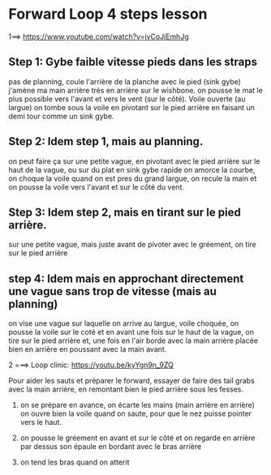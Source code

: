 # Forward Loop 4 steps lesson


1==> https://www.youtube.com/watch?v=jvCoJjEmhJg


## Step 1: Gybe faible vitesse pieds dans les straps

pas de planning, coule l'arrière de la planche avec le pied (sink gybe)
j'amène ma main arrière très en arrière sur le wishbone.
on pousse le mat le plus possible vers l'avant et vers le vent (sur le côté). Voile ouverte (au largue)
on tombe sous la voile en pivotant sur le pied arrière en faisant un demi tour comme un sink gybe.

## Step 2: Idem step 1, mais au planning.

on peut faire ça sur une petite vague, en pivotant avec le pied arrière sur le haut de la vague, ou sur du plat en sink gybe rapide
on amorce la courbe, on choque la voile quand on est pres du grand largue, on recule la main et on pousse la voile vers l'avant et sur le côté du vent.


## Step 3: Idem step 2, mais en tirant sur le pied arrière.

sur une petite vague, mais juste avant de pivoter avec le gréement, on tire sur le pied arrière

## step 4: Idem mais en approchant directement une vague sans trop de vitesse (mais au planning)


on vise une vague sur laquelle on arrive au largue, voile choquée, on pousse la voile sur le coté et en avant une fois sur le haut de la vague, on tire sur le pied arrière et, une fois en l'air borde avec la main arrière placée bien en arrière en poussant avec la main avant.


2 ===> Loop clinic: https://youtu.be/kyYgn9n_9ZQ

Pour aider les sauts et préparer le forward, essayer de faire des tail grabs avec la main arrière, en remontant bien le pied arrière sous les fesses.

1.  on se prépare en avance, on écarte les mains (main arrière en arrière) 
    on ouvre bien la voile quand on saute, pour que le nez puisse pointer vers le haut.

2.  on pousse le gréement en avant et sur le côté et on regarde en arrière par dessus son épaule en bordant avec le bras arrière

3.  on tend les bras quand on atterit


